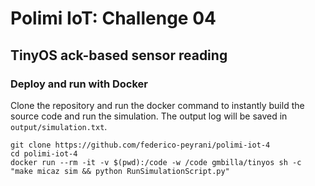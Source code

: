 # Polimi IoT: Challenge 04
## TinyOS ack-based sensor reading

### Deploy and run with Docker

Clone the repository and run the docker command to instantly build the source code and run the simulation. The output log will be saved in `output/simulation.txt`.

```
git clone https://github.com/federico-peyrani/polimi-iot-4
cd polimi-iot-4
docker run --rm -it -v $(pwd):/code -w /code gmbilla/tinyos sh -c "make micaz sim && python RunSimulationScript.py"
```

